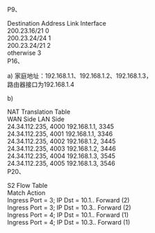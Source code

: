 P9、    

Destination Address	Link Interface      
200.23.16/21	0          
200.23.24/24	1         
200.23.24/21	2         
otherwise	3          
P16、              

a) 家庭地址：192.168.1.1、192.168.1.2、192.168.1.3，      
路由器接口为192.168.1.4       

b)         

NAT Translation Table        	
WAN Side	LAN Side       
24.34.112.235, 4000	192.168.1.1, 3345    
24.34.112.235, 4001	192.168.1.1, 3346        
24.34.112.235, 4002	192.168.1.2, 3445         
24.34.112.235, 4003	192.168.1.2, 3446     
24.34.112.235, 4004	192.168.1.3, 3545        
24.34.112.235, 4005	192.168.1.3, 3546        
P20、            

S2 Flow Table	         
Match	Action         
Ingress Port = 3; IP Dst = 10.1..	Forward (2)             
Ingress Port = 3; IP Dst = 10.3..	Forward (2)         
Ingress Port = 4; IP Dst = 10.1..	Forward (1)       
Ingress Port = 4; IP Dst = 10.3..	Forward (1)            
